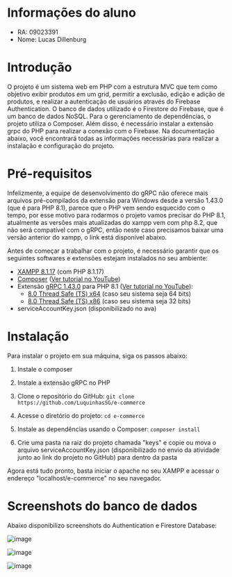 # Informações do aluno
* RA: 09023391
* Nome: Lucas Dillenburg


# Introdução
O projeto é um sistema web em PHP com a estrutura MVC que tem como objetivo exibir produtos em um grid, permitir a exclusão, edição e adição de produtos, e realizar a autenticação de usuários através do Firebase Authentication. O banco de dados utilizado é o Firestore do Firebase, que é um banco de dados NoSQL. Para o gerenciamento de dependências, o projeto utiliza o Composer. Além disso, é necessário instalar a extensão grpc do PHP para realizar a conexão com o Firebase. Na documentação abaixo, você encontrará todas as informações necessárias para realizar a instalação e configuração do projeto.

# Pré-requisitos
Infelizmente, a equipe de desenvolvimento do gRPC não oferece mais arquivos pré-compilados da extensão para Windows desde a versão 1.43.0 (que é para PHP 8.1), parece que o PHP vem sendo esquecido com o tempo, por esse motivo para rodarmos o projeto vamos precisar do PHP 8.1, atualmente as versões mais atualizadas do xampp vem com php 8.2, que não será compatível com o gRPC, então neste caso precisamos baixar uma versão anterior do xampp, o link está disponível abaixo.

Antes de começar a trabalhar com o projeto, é necessário garantir que os seguintes softwares e extensões estejam instalados no seu ambiente:
* [XAMPP 8.1.17](https://sourceforge.net/projects/xampp/files/XAMPP%20Windows/8.1.17/xampp-windows-x64-8.1.17-0-VS16-installer.exe) (com PHP 8.1.17)
* [Composer](https://getcomposer.org/download/) ([Ver tutorial no YouTube](https://www.youtube.com/watch?v=t-WoLniiBfc))
* Extensão [gRPC 1.43.0](https://pecl.php.net/package/gRPC/1.43.0/windows) para PHP 8.1 ([Ver tutorial no YouTube](https://www.youtube.com/watch?v=EhJ-I1-FZsQ)):
   *  [8.0 Thread Safe (TS) x64](https://windows.php.net/downloads/pecl/releases/grpc/1.43.0/php_grpc-1.43.0-8.1-ts-vs16-x64.zip) (caso seu sistema seja 64 bits)
   *  [8.0 Thread Safe (TS) x86](https://windows.php.net/downloads/pecl/releases/grpc/1.43.0/php_grpc-1.43.0-8.1-nts-vs16-x86.zip) (caso seu sistema seja 32 bits)
* serviceAccountKey.json (disponibilizado no ava)

# Instalação
Para instalar o projeto em sua máquina, siga os passos abaixo:

1. Instale o composer

2. Instale a extensão gRPC no PHP

3. Clone o repositório do GitHub:
`git clone https://github.com/LuquinhasSG/e-commerce`

4. Acesse o diretório do projeto:
`cd e-commerce`

4. Instale as dependências usando o Composer:
`composer install`

4. Crie uma pasta na raiz do projeto chamada "keys" e copie ou mova o arquivo serviceAccountKey.json (disponibilizado no envio da atividade junto ao link do projeto no GitHub) para dentro da pasta

Agora está tudo pronto, basta iniciar o apache no seu XAMPP e acessar o endereço "localhost/e-commerce" no seu navegador.

# Screenshots do banco de dados
Abaixo disponibilizo screenshots do Authentication e Firestore Database:

![image](https://user-images.githubusercontent.com/55420795/230701785-1107244d-9baf-4981-984f-9a39f36f0ad9.png)

![image](https://user-images.githubusercontent.com/55420795/230701693-e1f864bf-622a-4646-90b4-41e122168bf1.png)

![image](https://user-images.githubusercontent.com/55420795/230701855-411c0b81-bc51-427e-b924-3be1ea4a4605.png)
